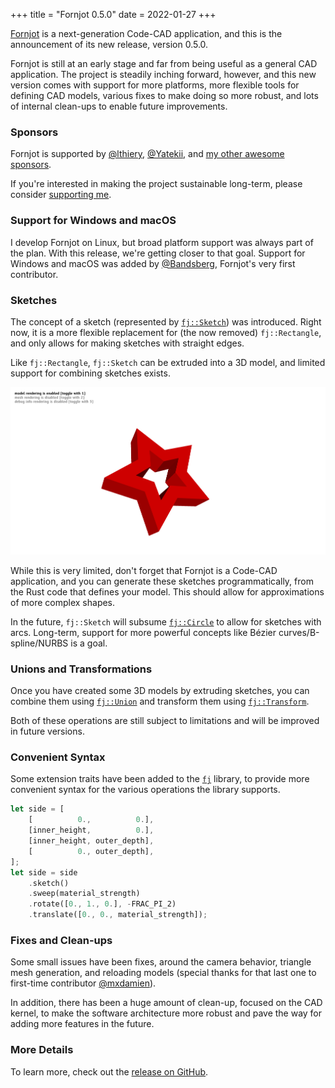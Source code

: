 +++
title = "Fornjot 0.5.0"
date  = 2022-01-27
+++

[Fornjot](https://www.fornjot.app/) is a next-generation Code-CAD application, and this is the announcement of its new release, version 0.5.0.

Fornjot is still at an early stage and far from being useful as a general CAD application. The project is steadily inching forward, however, and this new version comes with support for more platforms, more flexible tools for defining CAD models, various fixes to make doing so more robust, and lots of internal clean-ups to enable future improvements.


### Sponsors

Fornjot is supported by [@lthiery](https://github.com/lthiery), [@Yatekii](https://github.com/Yatekii), and [my other awesome sponsors](https://github.com/sponsors/hannobraun).

If you're interested in making the project sustainable long-term, please consider [supporting me](https://github.com/sponsors/hannobraun).


### Support for Windows and macOS

I develop Fornjot on Linux, but broad platform support was always part of the plan. With this release, we're getting closer to that goal. Support for Windows and macOS was added by [@Bandsberg](https://github.com/Bandsberg), Fornjot's very first contributor.


### Sketches

The concept of a sketch (represented by [`fj::Sketch`](https://docs.rs/fj/0.5.0/fj/struct.Sketch.html)) was introduced. Right now, it is a more flexible replacement for (the now removed) `fj::Rectangle`, and only allows for making sketches with straight edges.

Like `fj::Rectangle`, `fj::Sketch` can be extruded into a 3D model, and limited support for combining sketches exists.

![Screenshot of the star model](star.png)

While this is very limited, don't forget that Fornjot is a Code-CAD application, and you can generate these sketches programmatically, from the Rust code that defines your model. This should allow for approximations of more complex shapes.

In the future, `fj::Sketch` will subsume [`fj::Circle`](https://docs.rs/fj/0.5.0/fj/struct.Circle.html) to allow for sketches with arcs. Long-term, support for more powerful concepts like Bézier curves/B-spline/NURBS is a goal.


### Unions and Transformations

Once you have created some 3D models by extruding sketches, you can combine them using [`fj::Union`](https://docs.rs/fj/0.5.0/fj/struct.Union.html) and transform them using [`fj::Transform`](https://docs.rs/fj/0.5.0/fj/struct.Transform.html).

Both of these operations are still subject to limitations and will be improved in future versions.


### Convenient Syntax

Some extension traits have been added to the [`fj`](https://docs.rs/fj/0.5.0/fj/) library, to provide more convenient syntax for the various operations the library supports.

``` rust
let side = [
    [          0.,          0.],
    [inner_height,          0.],
    [inner_height, outer_depth],
    [          0., outer_depth],
];
let side = side
    .sketch()
    .sweep(material_strength)
    .rotate([0., 1., 0.], -FRAC_PI_2)
    .translate([0., 0., material_strength]);
```


### Fixes and Clean-ups

Some small issues have been fixes, around the camera behavior, triangle mesh generation, and reloading models (special thanks for that last one to first-time contributor [@mxdamien](https://github.com/mxdamien)).

In addition, there has been a huge amount of clean-up, focused on the CAD kernel, to make the software architecture more robust and pave the way for adding more features in the future.


### More Details

To learn more, check out the [release on GitHub](https://github.com/hannobraun/Fornjot/releases/tag/v0.5.0).
